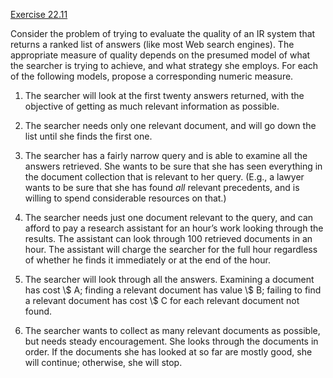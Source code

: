 [Exercise 22.11](22-11/)

Consider the problem of trying to evaluate the quality of an IR system
that returns a ranked list of answers (like most Web search engines).
The appropriate measure of quality depends on the presumed model of what
the searcher is trying to achieve, and what strategy she employs. For
each of the following models, propose a corresponding numeric measure.

1.  The searcher will look at the first twenty answers returned, with
    the objective of getting as much relevant information as possible.

2.  The searcher needs only one relevant document, and will go down the
    list until she finds the first one.

3.  The searcher has a fairly narrow query and is able to examine all
    the answers retrieved. She wants to be sure that she has seen
    everything in the document collection that is relevant to her query.
    (E.g., a lawyer wants to be sure that she has found
    *all* relevant precedents, and is willing to spend
    considerable resources on that.)

4.  The searcher needs just one document relevant to the query, and can
    afford to pay a research assistant for an hour’s work looking
    through the results. The assistant can look through 100 retrieved
    documents in an hour. The assistant will charge the searcher for the
    full hour regardless of whether he finds it immediately or at the
    end of the hour.

5.  The searcher will look through all the answers. Examining a document
    has cost \\$ A; finding a relevant document has value \\$ B; failing
    to find a relevant document has cost \\$ C for each relevant
    document not found.

6.  The searcher wants to collect as many relevant documents as
    possible, but needs steady encouragement. She looks through the
    documents in order. If the documents she has looked at so far are
    mostly good, she will continue; otherwise, she will stop.
